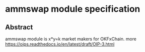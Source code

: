 # ammswap module specification

## Abstract
ammswap module is x*y=k market makers for OKFxChain. more https://oips.readthedocs.io/en/latest/draft/OIP-3.html

